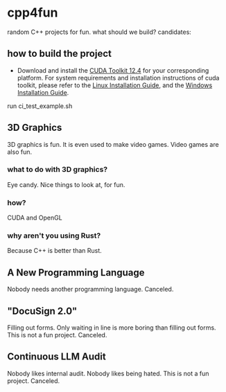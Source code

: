 # cpp4fun
random C++ projects for fun. what should we build? candidates:

## how to build the project
* Download and install the [CUDA Toolkit 12.4](https://developer.nvidia.com/cuda-downloads) for your corresponding platform. For system requirements and installation instructions of cuda toolkit, please refer to the [Linux Installation Guide](http://docs.nvidia.com/cuda/cuda-installation-guide-linux/), and the [Windows Installation Guide](http://docs.nvidia.com/cuda/cuda-installation-guide-microsoft-windows/index.html).


run ci_test_example.sh

## 3D Graphics 
3D graphics is fun. It is even used to make video games. Video games are also fun. 

### what to do with 3D graphics?
Eye candy. Nice things to look at, for fun. 

### how?
CUDA and OpenGL


### why aren't you using Rust?
Because C++ is better than Rust.

## A New Programming Language
Nobody needs another programming language. Canceled.

## "DocuSign 2.0"
Filling out forms. Only waiting in line is more boring than filling out forms. This is not a fun project. Canceled.

## Continuous LLM Audit
Nobody likes internal audit. Nobody likes being hated. This is not a fun project. Canceled.
